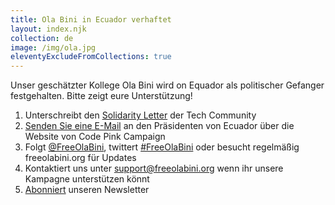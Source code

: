 ```yaml
---
title: Ola Bini in Ecuador verhaftet
layout: index.njk
collection: de
image: /img/ola.jpg
eleventyExcludeFromCollections: true
---
```


Unser geschätzter Kollege Ola Bini wird on Equador als politischer Gefanger festgehalten.
Bitte zeigt eure Unterstützung!

1. Unterschreibt den [Solidarity Letter] der Tech Community
2. [Senden Sie eine E-Mail] an den Präsidenten von Ecuador über die Website von Code Pink Campaign
3. Folgt [@FreeOlaBini], twittert [#FreeOlaBini] oder besucht regelmäßig freeolabini.org für Updates
3. Kontaktiert uns unter [support@freeolabini.org] wenn ihr unsere Kampagne unterstützen könnt
4. [Abonniert] unseren Newsletter

[solidarity letter]: /de/statement/
[Senden Sie eine E-mail]: https://www.codepink.org/free-ola-bini 
[@FreeOlaBini]: http://twitter.com/FreeOlaBini
[#FreeOlaBini]: https://twitter.com/intent/tweet?url=https://freeolabini.org&text=Digital+rights+defender+Ola+Bini+has+been+imprisoned+in+Ecuador.+Please+follow+@FreeOlaBini&hashtags=FreeOlaBini
[support@freeolabini.org]: mailto:support@freeolabini.org
[Abonniert]: /de/subscribe/

